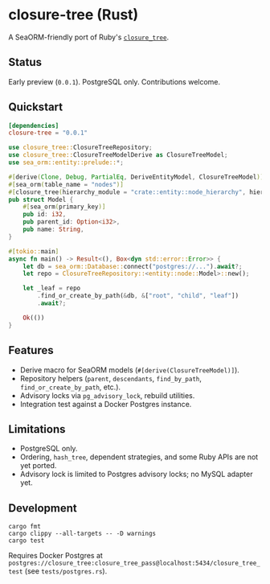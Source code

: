 # closure-tree (Rust)

A SeaORM-friendly port of Ruby's [`closure_tree`](https://github.com/ClosureTree/closure_tree).

## Status

Early preview (`0.0.1`). PostgreSQL only. Contributions welcome.

## Quickstart

```toml
[dependencies]
closure-tree = "0.0.1"
```

```rust
use closure_tree::ClosureTreeRepository;
use closure_tree::ClosureTreeModelDerive as ClosureTreeModel;
use sea_orm::entity::prelude::*;

#[derive(Clone, Debug, PartialEq, DeriveEntityModel, ClosureTreeModel)]
#[sea_orm(table_name = "nodes")]
#[closure_tree(hierarchy_module = "crate::entity::node_hierarchy", hierarchy_table = "node_hierarchies")]
pub struct Model {
    #[sea_orm(primary_key)]
    pub id: i32,
    pub parent_id: Option<i32>,
    pub name: String,
}

#[tokio::main]
async fn main() -> Result<(), Box<dyn std::error::Error>> {
    let db = sea_orm::Database::connect("postgres://...").await?;
    let repo = ClosureTreeRepository::<entity::node::Model>::new();

    let _leaf = repo
        .find_or_create_by_path(&db, &["root", "child", "leaf"])
        .await?;

    Ok(())
}
```

## Features

* Derive macro for SeaORM models (`#[derive(ClosureTreeModel)]`).
* Repository helpers (`parent`, `descendants`, `find_by_path`, `find_or_create_by_path`, etc.).
* Advisory locks via `pg_advisory_lock`, rebuild utilities.
* Integration test against a Docker Postgres instance.

## Limitations

* PostgreSQL only.
* Ordering, `hash_tree`, dependent strategies, and some Ruby APIs are not yet ported.
* Advisory lock is limited to Postgres advisory locks; no MySQL adapter yet.

## Development

```
cargo fmt
cargo clippy --all-targets -- -D warnings
cargo test
```

Requires Docker Postgres at `postgres://closure_tree:closure_tree_pass@localhost:5434/closure_tree_test` (see `tests/postgres.rs`).
